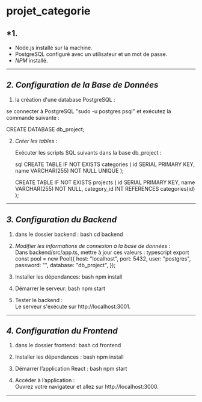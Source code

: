 # projet_categorie


## *1.

- Node.js installé sur la machine.
- PostgreSQL configuré avec un utilisateur et un mot de passe.
- *NPM* installé.

---

## *2. Configuration de la Base de Données*

1. la création d'une database PostgreSQL   :

  se connecter  à PostgreSQL "sudo -u postgres psql" et exécutez la commande suivante :
   
   CREATE DATABASE db_project;
   

2. *Créer les tables* :

   Exécuter les scripts SQL suivants dans la base db_project :

   sql
   CREATE TABLE IF NOT EXISTS categories (
       id SERIAL PRIMARY KEY,
       name VARCHAR(255) NOT NULL UNIQUE
   );

   CREATE TABLE IF NOT EXISTS projects (
       id SERIAL PRIMARY KEY,
       name VARCHAR(255) NOT NULL,
       category_id INT REFERENCES categories(id)
   );
   

---

## *3. Configuration du Backend*

1.  dans le dossier backend :
   bash
   cd backend
   

2. *Modifier les informations de connexion à la base de données* :  
   Dans backend/src/app.ts, mettre à jour ces valeurs :
   typescript
   export const pool = new Pool({
       host: "localhost",
       port: 5432,
       user: "postgres",
       password: "",
       database: "db_project",
   });
   

3. Installer les dépendances:
   bash
   npm install
   

4. Démarrer le serveur:
   bash
   npm start
   

5. Tester le backend :  
   Le serveur s'exécute sur http://localhost:3001.

---

## *4. Configuration du Frontend*

1.  dans le dossier frontend:
   bash
   cd frontend
   

2. Installer les dépendances :
   bash
   npm install
   

3. Démarrer l’application React :
   bash
   npm start
   

4. Accéder à l’application :  
   Ouvrez votre navigateur et allez sur http://localhost:3000.

---